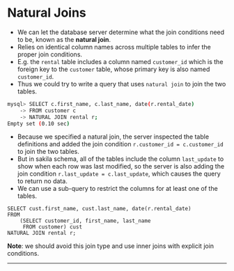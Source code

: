 # Natural Joins

- We can let the database server determine what the join conditions need to be, known as the **natural join**.
- Relies on identical column names across multiple tables to infer the proper join conditions.
- E.g. the `rental` table includes a column named `customer_id` which is the foreign key to the `customer` table, whose primary key is also named `customer_id`.
- Thus we could try to write a query that uses `natural join` to join the two tables.

```bash
mysql> SELECT c.first_name, c.last_name, date(r.rental_date)
    -> FROM customer c
    -> NATURAL JOIN rental r;
Empty set (0.10 sec)
```

- Because we specified a natural join, the server inspected the table definitions and added the join condition `r.customer_id = c.customer_id` to join the two tables.
- But in sakila schema, all of the tables include the column `last_update` to show when each row was last modified, so the server is also adding the join condition `r.last_update = c.last_update`, which causes the query to return no data.
- We can use a sub-query to restrict the columns for at least one of the tables.

```mysql
SELECT cust.first_name, cust.last_name, date(r.rental_date)
FROM
    (SELECT customer_id, first_name, last_name
     FROM customer) cust
NATURAL JOIN rental r;
```

**Note**: we should avoid this join type and use inner joins with explicit join conditions.

---


